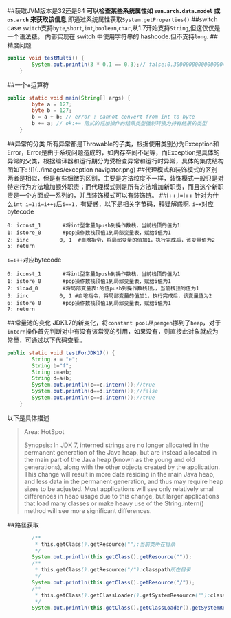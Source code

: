 ##获取JVM版本是32还是64
**可以检查某些系统属性如 `sun.arch.data.model` 或 `os.arch` 来获取该信息**
 即通过系统属性获取`System.getProperties()`
##switch case
`switch`支持`byte`,`short`,`int`,`boolean`,`char`,从1.7开始支持`String`,但这仅仅是一个语法糖。
内部实现在 switch 中使用字符串的 hashcode.但不支持`long`.
##精度问题
```java
public void testMulti() {
		System.out.println(3 * 0.1 == 0.3);// false:0.30000000000000004!=0.3,精度问题
	}
```
##一个+运算符
```java
public static void main(String[] args) {
		byte a = 127;
		byte b = 127;
		b = a + b; // error : cannot convert from int to byte
		b += a; // ok:+= 隐式的将加操作的结果类型强制转换为持有结果的类型
	}
```
##异常的分类
所有异常都是Throwable的子类，根据使用类别分为Exception和Error，Error是由于系统问题造成的，如内存空间不足等，而Exception是具体的异常的父类，根据编译器和运行期分为受检查异常和运行时异常，具体的集成结构图如下:
![](../images/exception  navigator.png)
##代理模式和装饰模式的区别
两者是相似，但是有些细微的区别，主要是方法粒度不一样，装饰模式一般只是对特定行为方法增加额外职责；而代理模式则是所有方法增加新职责，而且这个新职责是一个方面或一系列的，并且装饰模式可以有装饰链。
##i++,i=i++
针对为什么`int i=1;i=i++;`后`i==1`，有疑惑，以下是相关字节码，释疑解惑啊.
`i++`对应bytecode
```
0: iconst_1       #将int型常量1push到操作数栈，当前栈顶的值为1 
1: istore_0       #pop操作数栈顶值1到局部变量表，赋给i值为1
2: iinc          0, 1  #自增指令，将局部变量的值加1，执行完成后，该变量值为2
5: return        
```
`i=i++`对应bytecode
```
0: iconst_1       #将int型常量1push到操作数栈，当前栈顶的值为1 
1: istore_0       #pop操作数栈顶值1到局部变量表，赋给i值为1
2: iload_0        #将局部变量表i的值push到操作数栈顶，，当前栈顶的值为1
3: iinc          0, 1 #自增指令，将局部变量的值加1，执行完成后，该变量值为2
6: istore_0       #pop操作数栈顶值1到局部变量表，赋给i值为1
7: return  
```
##常量池的变化
JDK1.7的新变化，将`constant pool`从`pemgen`挪到了`heap`，对于`intern`操作首先判断对中有没有该常亮的引用，如果没有，则直接此对象就成为常量，可通过以下代码查看。
```java
public static void testForJDK17() {
		String a = "e";
		String b="f";
		String c=a+b;
		String d=a+b;
		System.out.println(c==c.intern());//true
		System.out.println(d==d.intern());//false
		System.out.println(c==d.intern());//true
	}
```
 以下是具体描述
 >Area: HotSpot
  >
  >Synopsis: In JDK 7, interned strings are no longer allocated in the permanent generation of the Java heap, but are instead   allocated in the main part of the Java heap (known as the young and old generations), along with the other objects created by the application. This change will result in more data residing in the main Java heap, and less data in the permanent generation, and thus may require heap sizes to be adjusted. Most applications will see only relatively small differences in heap usage due to this change, but larger applications that load many classes or make heavy use of the String.intern() method will see more significant differences.
   
##路径获取
```java
        /**
		 * this.getClass().getResource(""):当前类所在目录
		 */
		System.out.println(this.getClass().getResource("")); 
		/**
		 * this.getClass().getResource("/"):classpath所在目录
		 */
		System.out.println(this.getClass().getResource("/"));
	    /**
	     * this.getClass().getClassLoader().getSystemResource(""):classpath所在目录
	     */
		System.out.println(this.getClass().getClassLoader().getSystemResource(""));
```

